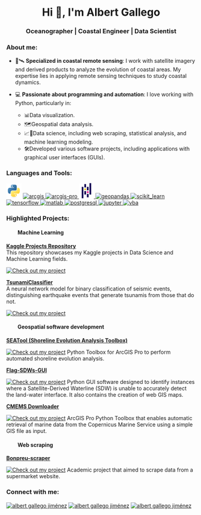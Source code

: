 <h1 align="center">Hi 👋, I'm Albert Gallego</h1>
<h3 align="center">Oceanographer | Coastal Engineer | Data Scientist</h3>

<h3 align="left">About me:</h3>

- 🌊🛰️ **Specialized in coastal remote sensing**: 
  I work with satellite imagery and derived products to analyze the evolution of coastal areas. My expertise lies in applying remote sensing techniques to study coastal dynamics.

- 💻 **Passionate about programming and automation**: 
  I love working with Python, particularly in:
  - 📊Data visualization.
  - 🗺️Geospatial data analysis.
  - 📈🤖Data science, including web scraping, statistical analysis, and machine learning modeling.
  - 🛠️Developed various software projects, including applications with graphical user interfaces (GUIs).

<h3 align="left">Languages and Tools:</h3>
<p align="left">
<!--Python---><a href="https://www.python.org" target="_blank" rel="noreferrer"> <img src="https://raw.githubusercontent.com/devicons/devicon/master/icons/python/python-original.svg" alt="python" width="40" height="40"/></a>
<!--ArcGIS---><a href="https://www.arcgis.com/index.html" target="_blank" rel="noreferrer"> <img src="https://upload.wikimedia.org/wikipedia/commons/d/df/ArcGIS_logo.png" alt="arcgis" width="40" height="40"/> </a>
<!--ArcGIS Pro---><a href="https://pro.arcgis.com/es/pro-app/latest/get-started/download-arcgis-pro.htm" target="_blank" rel="noreferrer"> <img src="https://www.esri.es/content/dam/distributor-share/esri-es/common/product-logos/ArcGIS-Pro.png" alt="arcgis-pro" width="40" height="40"/> </a>
<!--Pandas---><a href="https://pandas.pydata.org/" target="_blank" rel="noreferrer"> <img src="https://raw.githubusercontent.com/devicons/devicon/2ae2a900d2f041da66e950e4d48052658d850630/icons/pandas/pandas-original.svg" alt="pandas" width="40" height="40"/> </a> 
<!--GeoPandas---><a href="https://geopandas.org/en/stable/index.html" target="_blank" rel="noreferrer"> <img src="https://geopandas.org/en/stable/_images/geopandas_icon.png" alt="geopandas" width="40" height="40"/> </a> 
<!--Sklearn---><a href="https://scikit-learn.org/" target="_blank" rel="noreferrer"> <img src="https://upload.wikimedia.org/wikipedia/commons/0/05/Scikit_learn_logo_small.svg" alt="scikit_learn" width="40" height="40"/> </a>
<!--Tensorflow---><a href="https://www.tensorflow.org" target="_blank" rel="noreferrer"> <img src="https://www.vectorlogo.zone/logos/tensorflow/tensorflow-icon.svg" alt="tensorflow" width="40" height="40"/> </a>
<!--Matlab---><a href="https://www.mathworks.com/" target="_blank" rel="noreferrer"> <img src="https://upload.wikimedia.org/wikipedia/commons/2/21/Matlab_Logo.png" alt="matlab" width="40" height="40"/> </a>
<!--PostgreSQL---><a href="https://www.postgresql.org/" target="_blank" rel="noreferrer"> <img src="https://wiki.postgresql.org/images/a/a4/PostgreSQL_logo.3colors.svg" alt="postgresql" width="40" height="40"/> </a>
<!--Jupyter---><a href="https://jupyter.org/" target="_blank" rel="noreferrer"> <img src="https://upload.wikimedia.org/wikipedia/commons/3/38/Jupyter_logo.svg" alt="jupyter" width="40" height="40"/> </a>
<!--VBA---><a href="https://learn.microsoft.com/es-es/office/vba/library-reference/concepts/getting-started-with-vba-in-office" target="_blank" rel="noreferrer"> <img src="https://upload.wikimedia.org/wikipedia/commons/7/78/Microsoft_Visual_Basic_for_Applications_logo.svg" alt="vba" width="90" height="40"/> </a>
</p>
<!-- Most used languages
<p><img align="center" src="https://github-readme-stats.vercel.app/api/top-langs?username=albertgallegojimenez&show_icons=true&locale=en&layout=compact" alt="albertgallegojimenez" /></p>
--->

<h3 align="left">Highlighted Projects:</h3>

<h4 align="left" style="text-indent:30px;">Machine Learning</h4>


**[Kaggle Projects Repository](https://github.com/AlbertGallegoJimenez/Kaggle-Projects)**  
This repository showcases my Kaggle projects in Data Science and Machine Learning fields.

[![Check out my project](https://img.shields.io/badge/Kaggle-Kaggle_projects-blue?style=for-the-badge&logo=kaggle)](https://github.com/AlbertGallegoJimenez/Kaggle-Projects)


**[TsunamiClassifier ](https://github.com/AlbertGallegoJimenez/TsunamiClassifier)**  
A neural network model for binary classification of seismic events, distinguishing earthquake events that generate tsunamis from those that do not.

[![Check out my project](https://img.shields.io/badge/GitHub-Tsunami_Classifier-blue?style=for-the-badge&logo=github)](https://github.com/AlbertGallegoJimenez/TsunamiClassifier)


<h4 align="left" style="text-indent:30px;">Geospatial software development</h4>

**[SEATool (Shoreline Evolution Analysis Toolbox)](https://github.com/AlbertGallegoJimenez/SEATool)**

[![Check out my project](https://img.shields.io/badge/GitHub-SEATool-green?style=for-the-badge&logo=github)](https://github.com/AlbertGallegoJimenez/SEATool)
Python Toolbox for ArcGIS Pro to perform automated shoreline evolution analysis.

**[Flag-SDWs-GUI](https://github.com/IHCantabria/Flag-SDWs-GUI)**

[![Check out my project](https://img.shields.io/badge/GitHub-Flag_SDWs_GUI-green?style=for-the-badge&logo=github)](https://github.com/IHCantabria/Flag-SDWs-GUI)
Python GUI software designed to identify instances where a Satellite-Derived Waterline (SDW) is unable to accurately detect the land-water interface. It also contains the creation of web GIS maps.

**[CMEMS Downloader](https://github.com/AlbertGallegoJimenez/cmems-downloader-toolbox)**

[![Check out my project](https://img.shields.io/badge/GitHub-cmems_downloader-green?style=for-the-badge&logo=github)](https://github.com/AlbertGallegoJimenez/cmems-downloader-toolbox)
ArcGIS Pro Python Toolbox that enables automatic retrieval of marine data from the Copernicus Marine Service using a simple GIS file as input.

<h4 align="left" style="text-indent:30px;">Web scraping</h4>

**[Bonpreu-scraper](https://github.com/AlbertGallegoJimenez/Bonpreu-scraper)**

[![Check out my project](https://img.shields.io/badge/GitHub-bonpreu_scraper-yellow?style=for-the-badge&logo=github)](https://github.com/AlbertGallegoJimenez/Bonpreu-scraper)
Academic project that aimed to scrape data from a supermarket website.

<h3 align="left">Connect with me:</h3>
<p align="left">
<a href="https://linkedin.com/in/albert gallego jiménez" target="blank"><img align="center" src="https://raw.githubusercontent.com/rahuldkjain/github-profile-readme-generator/master/src/images/icons/Social/linked-in-alt.svg" alt="albert gallego jiménez" height="30" width="40" /></a>
<a href="https://www.researchgate.net/profile/Albert-Gallego-Jimenez" target="blank"><img align="center" src="https://upload.wikimedia.org/wikipedia/commons/5/5e/ResearchGate_icon_SVG.svg" alt="albert gallego jiménez" height="30" width="30" /></a>
<a href="https://www.researchgate.net/profile/Albert-Gallego-Jimenez" target="blank"><img align="center" src="https://upload.wikimedia.org/wikipedia/commons/thumb/0/06/ORCID_iD.svg/1024px-ORCID_iD.svg.png" alt="albert gallego jiménez" height="30" width="30" /></a>
</p>